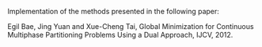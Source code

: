 Implementation of the methods presented in the following paper:

Egil Bae, Jing Yuan and Xue-Cheng Tai, Global Minimization for Continuous Multiphase Partitioning Problems Using a Dual Approach, IJCV, 2012.
